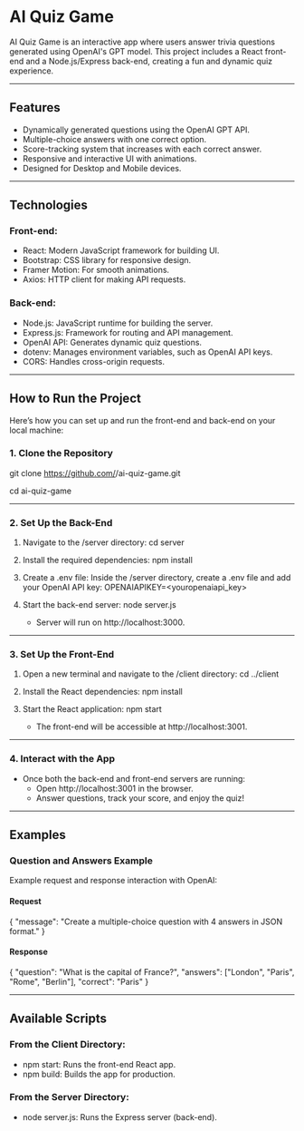 # AI Quiz Game

AI Quiz Game is an interactive app where users answer trivia questions generated using OpenAI's GPT model. This project includes a React front-end and a Node.js/Express back-end, creating a fun and dynamic quiz experience.

---

## Features
- Dynamically generated questions using the OpenAI GPT API.
- Multiple-choice answers with one correct option.
- Score-tracking system that increases with each correct answer.
- Responsive and interactive UI with animations.
- Designed for Desktop and Mobile devices.

---

## Technologies
### Front-end:
- React: Modern JavaScript framework for building UI.
- Bootstrap: CSS library for responsive design.
- Framer Motion: For smooth animations.
- Axios: HTTP client for making API requests.

### Back-end:
- Node.js: JavaScript runtime for building the server.
- Express.js: Framework for routing and API management.
- OpenAI API: Generates dynamic quiz questions.
- dotenv: Manages environment variables, such as OpenAI API keys.
- CORS: Handles cross-origin requests.

---

## How to Run the Project

Here’s how you can set up and run the front-end and back-end on your local machine:

### 1. Clone the Repository
git clone https://github.com/<your-username>/ai-quiz-game.git

cd ai-quiz-game


---

### 2. Set Up the Back-End
1. Navigate to the /server directory:
      cd server
   
2. Install the required dependencies:
      npm install
   
3. Create a .env file:
   Inside the /server directory, create a .env file and add your OpenAI API key:
      OPENAIAPIKEY=<youropenaiapi_key>
   

4. Start the back-end server:
      node server.js
   
   - Server will run on http://localhost:3000.

---

### 3. Set Up the Front-End
1. Open a new terminal and navigate to the /client directory:
      cd ../client
   
2. Install the React dependencies:
      npm install
   
3. Start the React application:
      npm start
   
   - The front-end will be accessible at http://localhost:3001.

---

### 4. Interact with the App
- Once both the back-end and front-end servers are running:
  - Open http://localhost:3001 in the browser.
  - Answer questions, track your score, and enjoy the quiz!

---

## Examples

### Question and Answers Example
Example request and response interaction with OpenAI:

#### Request
{
  "message": "Create a multiple-choice question with 4 answers in JSON format."
}


#### Response
{
  "question": "What is the capital of France?",
  "answers": ["London", "Paris", "Rome", "Berlin"],
  "correct": "Paris"
}


---

## Available Scripts
### From the Client Directory:
- npm start: Runs the front-end React app.
- npm build: Builds the app for production.

### From the Server Directory:
- node server.js: Runs the Express server (back-end).
